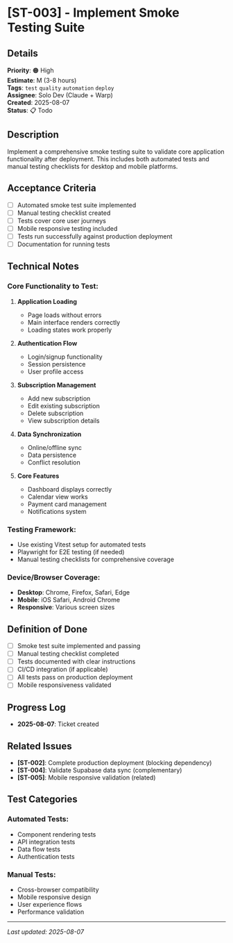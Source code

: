 # [ST-003] - Implement Smoke Testing Suite

## Details
**Priority**: 🟠 High  
**Estimate**: M (3-8 hours)  
**Tags**: `test` `quality` `automation` `deploy`  
**Assignee**: Solo Dev (Claude + Warp)  
**Created**: 2025-08-07  
**Status**: 📋 Todo  

## Description
Implement a comprehensive smoke testing suite to validate core application functionality after deployment. This includes both automated tests and manual testing checklists for desktop and mobile platforms.

## Acceptance Criteria
- [ ] Automated smoke test suite implemented
- [ ] Manual testing checklist created
- [ ] Tests cover core user journeys
- [ ] Mobile responsive testing included
- [ ] Tests run successfully against production deployment
- [ ] Documentation for running tests

## Technical Notes
### Core Functionality to Test:
1. **Application Loading**
   - Page loads without errors
   - Main interface renders correctly
   - Loading states work properly

2. **Authentication Flow**
   - Login/signup functionality
   - Session persistence
   - User profile access

3. **Subscription Management**
   - Add new subscription
   - Edit existing subscription
   - Delete subscription
   - View subscription details

4. **Data Synchronization**
   - Online/offline sync
   - Data persistence
   - Conflict resolution

5. **Core Features**
   - Dashboard displays correctly
   - Calendar view works
   - Payment card management
   - Notifications system

### Testing Framework:
- Use existing Vitest setup for automated tests
- Playwright for E2E testing (if needed)
- Manual testing checklists for comprehensive coverage

### Device/Browser Coverage:
- **Desktop**: Chrome, Firefox, Safari, Edge
- **Mobile**: iOS Safari, Android Chrome
- **Responsive**: Various screen sizes

## Definition of Done
- [ ] Smoke test suite implemented and passing
- [ ] Manual testing checklist completed
- [ ] Tests documented with clear instructions
- [ ] CI/CD integration (if applicable)
- [ ] All tests pass on production deployment
- [ ] Mobile responsiveness validated

## Progress Log
- **2025-08-07**: Ticket created

## Related Issues
- **[ST-002]**: Complete production deployment (blocking dependency)
- **[ST-004]**: Validate Supabase data sync (complementary)
- **[ST-005]**: Mobile responsive validation (related)

## Test Categories
### Automated Tests:
- Component rendering tests
- API integration tests
- Data flow tests
- Authentication tests

### Manual Tests:
- Cross-browser compatibility
- Mobile responsive design
- User experience flows
- Performance validation

---
*Last updated: 2025-08-07*
